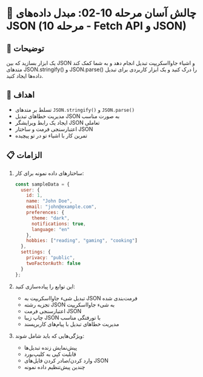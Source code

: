 # 🎯 چالش آسان مرحله 10-02: مبدل داده‌های JSON (مرحله 10 - Fetch API و JSON)

## 📝 توضیحات

یک ابزار بسازید که بین JSON و اشیاء جاوااسکریپت تبدیل انجام دهد و به شما کمک کند متدهای JSON.stringify() و JSON.parse() را درک کنید و یک ابزار کاربردی برای تبدیل داده‌ها ایجاد کنید.

## 🎯 اهداف

- تسلط بر متدهای `JSON.stringify()` و `JSON.parse()`
- مدیریت خطاهای تبدیل JSON به صورت مناسب
- ایجاد یک رابط ویرایشگر JSON تعاملی
- اعتبارسنجی فرمت و ساختار JSON
- تمرین کار با اشیاء تو در تو پیچیده

## 📋 الزامات

1. ساختارهای داده نمونه برای کار:

   ```javascript
   const sampleData = {
     user: {
       id: 1,
       name: "John Doe",
       email: "john@example.com",
       preferences: {
         theme: "dark",
         notifications: true,
         language: "en"
       },
       hobbies: ["reading", "gaming", "cooking"]
     },
     settings: {
       privacy: "public",
       twoFactorAuth: false
     }
   };
   ```

2. این توابع را پیاده‌سازی کنید:
   - تبدیل شیء جاوااسکریپت به JSON فرمت‌بندی شده
   - تجزیه رشته JSON به شیء جاوااسکریپت
   - اعتبارسنجی فرمت JSON
   - چاپ زیبا JSON با تورفتگی مناسب
   - مدیریت خطاهای تبدیل با پیام‌های کاربرپسند

3. ویژگی‌هایی که باید شامل شوند:
   - پیش‌نمایش زنده تبدیل‌ها
   - قابلیت کپی به کلیپ‌بورد
   - وارد کردن/صادر کردن فایل‌های JSON
   - چندین پیش‌تنظیم داده نمونه
